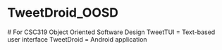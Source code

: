 ﻿# TweetDroid_OOSD
﻿# For CSC319 Object Oriented Software Design
 TweetTUI = Text-based user interface
 TweetDroid = Android application
